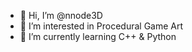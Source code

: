 - 👋 Hi, I’m @nnode3D
- 👀 I’m interested in Procedural Game Art
- 🌱 I’m currently learning C++ & Python
<!---- 💞️ I’m looking to collaborate on ...
//- 📫 How to reach me ...--->

<!---
nnode3D/nnode3D is a ✨ special ✨ repository because its `README.md` (this file) appears on your GitHub profile.
You can click the Preview link to take a look at your changes.
--->
